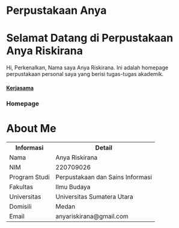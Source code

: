 # Perpustakaan Anya 
# Selamat Datang di Perpustakaan Anya Riskirana

<body>
Hi, Perkenalkan, Nama saya Anya Riskirana. Ini adalah homepage perpustakaan personal saya yang berisi tugas-tugas akademik.
<h4><a href="https://library.sari-mutiara.ac.id//">Kerjasama</a>
<h3>Homepage</h3>

 # About Me   

<table>
    <tr>
        <th>Informasi</th>
        <th>Detail</th>
    </tr>
    <tr>
        <td>Nama</td>
        <td>Anya Riskirana</td>
    </tr>
    <tr>
        <td>NIM</td>
        <td>220709026</td>
    </tr>
    <tr>
<td>Program Studi</td>
        <td>Perpustakaan dan Sains Informasi</td>
    </tr> 
    <tr>
        <td>Fakultas</td>
        <td>Ilmu Budaya</td>
    </tr>  
    <tr>
        <td>Universitas</td>
        <td>Universitas Sumatera Utara</td>
    </tr>
    <tr>
        <td>Domisili</td>
        <td>Medan</td>
    </tr>
    <tr>
        <td>Email</td>
        <td>anyariskirana@gmail.com</td>
